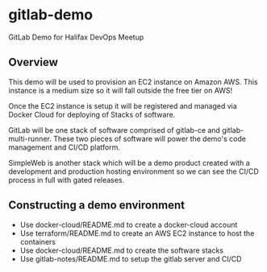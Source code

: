 # gitlab-demo
GitLab Demo for Halifax DevOps Meetup

## Overview
This demo will be used to provision an EC2 instance on Amazon AWS. This instance is a medium size so it will fall outside the free tier on AWS!

Once the EC2 instance is setup it will be registered and managed via Docker Cloud for deploying of Stacks of software.

GitLab will be one stack of software comprised of gitlab-ce and gitlab-multi-runner. These two pieces of software will power the demo's code management and CI/CD platform.

SimpleWeb is another stack which will be a demo product created with a development and production hosting environment so we can see the CI/CD process in full with gated releases.

## Constructing a demo environment
* Use docker-cloud/README.md to create a docker-cloud account
* Use terraform/README.md to create an AWS EC2 instance to host the containers
* Use docker-cloud/README.md to create the software stacks
* Use gitlab-notes/README.md to setup the gitlab server and CI/CD

